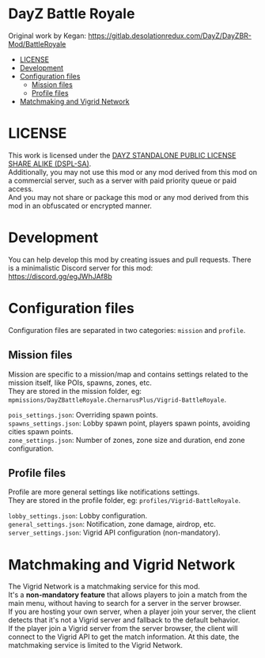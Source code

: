 # DayZ Battle Royale

Original work by Kegan: https://gitlab.desolationredux.com/DayZ/DayZBR-Mod/BattleRoyale

<!-- ToC generator: https://luciopaiva.com/markdown-toc/ -->

- [LICENSE](#license)
- [Development](#development)
- [Configuration files](#configuration-files)
    - [Mission files](#mission-files)
    - [Profile files](#profile-files)
- [Matchmaking and Vigrid Network](#matchmaking-and-vigrid-network)

# LICENSE

This work is licensed under the [DAYZ STANDALONE PUBLIC LICENSE SHARE ALIKE (DSPL-SA)](LICENSE).  
Additionally, you may not use this mod or any mod derived from this mod on a commercial server, such as a server with paid priority queue or paid access.  
And you may not share or package this mod or any mod derived from this mod in an obfuscated or encrypted manner.

# Development

You can help develop this mod by creating issues and pull requests.
There is a minimalistic Discord server for this mod: https://discord.gg/egJWhJAf8b

# Configuration files

Configuration files are separated in two categories: `mission` and `profile`.

## Mission files

Mission are specific to a mission/map and contains settings related to the mission itself, like POIs, spawns, zones, etc.  
They are stored in the mission folder, eg: `mpmissions/DayZBattleRoyale.ChernarusPlus/Vigrid-BattleRoyale`.

`pois_settings.json`: Overriding spawn points.  
`spawns_settings.json`: Lobby spawn point, players spawn points, avoiding cities spawn points.  
`zone_settings.json`: Number of zones, zone size and duration, end zone configuration.

## Profile files

Profile are more general settings like notifications settings.  
They are stored in the profile folder, eg: `profiles/Vigrid-BattleRoyale`.

`lobby_settings.json`: Lobby configuration.  
`general_settings.json`: Notification, zone damage, airdrop, etc.  
`server_settings.json`: Vigrid API configuration (non-mandatory).

# Matchmaking and Vigrid Network

The Vigrid Network is a matchmaking service for this mod.  
It's a **non-mandatory feature** that allows players to join a match from the main menu, without having to search for a server in the server browser.  
If you are hosting your own server, when a player join your server, the client detects that it's not a Vigrid server and fallback to the default behavior.  
If the player join a Vigrid server from the server browser, the client will connect to the Vigrid API to get the match information.
At this date, the matchmaking service is limited to the Vigrid Network.
